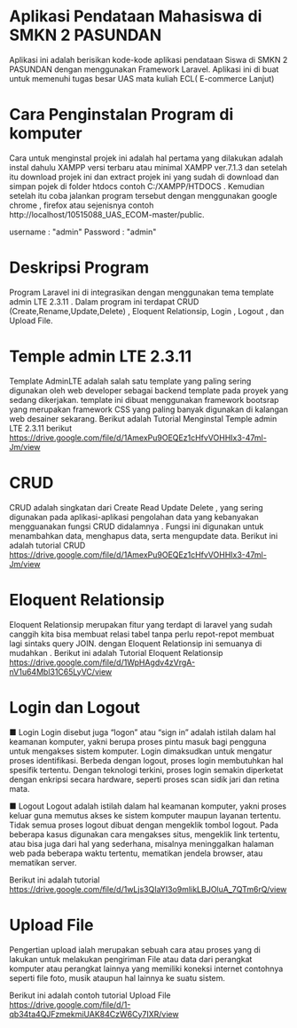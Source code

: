 # Aplikasi Pendataan Mahasiswa di SMKN 2 PASUNDAN

Aplikasi ini adalah berisikan kode-kode aplikasi pendataan Siswa di SMKN 2 PASUNDAN dengan menggunakan Framework Laravel. Aplikasi ini di buat untuk memenuhi tugas besar UAS mata kuliah ECL( E-commerce Lanjut)

# Cara Penginstalan Program di komputer

Cara untuk menginstal projek ini adalah hal pertama yang dilakukan adalah instal dahulu XAMPP versi terbaru atau minimal XAMPP ver.7.1.3 dan setelah itu download projek ini dan extract projek ini yang sudah di download dan simpan pojek di folder htdocs contoh C:/XAMPP/HTDOCS . Kemudian setelah itu coba jalankan program tersebut dengan menggunakan google chrome , firefox atau sejenisnya contoh http://localhost/10515088_UAS_ECOM-master/public.

username : "admin"
Password : "admin"

# Deskripsi Program
Program Laravel ini di integrasikan dengan menggunakan tema  template admin LTE 2.3.11 . Dalam program ini terdapat CRUD (Create,Rename,Update,Delete) , Eloquent Relationsip, Login , Logout , dan Upload File.

# Temple admin LTE 2.3.11
Template AdminLTE adalah salah satu template yang paling sering digunakan oleh web developer sebagai backend template pada proyek yang sedang dikerjakan. template ini  dibuat menggunakan framework bootsrap yang merupakan framework CSS yang paling banyak digunakan di kalangan web desainer sekarang. Berikut adalah Tutorial Menginstal Temple admin LTE 2.3.11 berikut https://drive.google.com/file/d/1AmexPu9OEQEz1cHfvVOHHIx3-47ml-Jm/view

# CRUD
CRUD adalah singkatan dari Create Read Update Delete , yang sering digunakan pada aplikasi-aplikasi pengolahan data yang kebanyakan mengguanakan fungsi CRUD didalamnya . Fungsi ini digunakan untuk menambahkan data, menghapus data, serta mengupdate data. Berikut ini adalah tutorial CRUD 
https://drive.google.com/file/d/1AmexPu9OEQEz1cHfvVOHHIx3-47ml-Jm/view

# Eloquent Relationsip

Eloquent Relationsip merupakan fitur yang terdapt di laravel yang sudah canggih kita bisa membuat relasi tabel tanpa perlu repot-repot membuat lagi sintaks query JOIN. dengan Eloquent Relationsip ini semuanya di mudahkan . Berikut ini adalah Tutorial Eloquent Relationsip 
https://drive.google.com/file/d/1WpHAgdv4zVrgA-nV1u64Mbl31C65LyVC/view

# Login dan Logout

■ Login
Login disebut juga “logon” atau “sign in” adalah istilah dalam hal keamanan komputer, yakni berupa proses pintu masuk bagi pengguna untuk mengakses sistem komputer. Login dimaksudkan untuk mengatur proses identifikasi. Berbeda dengan logout, proses login membutuhkan hal spesifik tertentu. Dengan teknologi terkini, proses login semakin diperketat dengan enkripsi secara hardware, seperti proses scan sidik jari dan retina mata.

■ Logout
Logout adalah istilah dalam hal keamanan komputer, yakni proses keluar guna memutus akses ke sistem komputer maupun layanan tertentu. Tidak semua proses logout dibuat dengan mengeklik tombol logout. Pada beberapa kasus digunakan cara mengakses situs, mengeklik link tertentu, atau bisa juga dari hal yang sederhana, misalnya meninggalkan halaman web pada beberapa waktu tertentu, mematikan jendela browser, atau mematikan server.

Berikut ini adalah tutorial https://drive.google.com/file/d/1wLjs3QIaYI3o9mIikLBJOluA_7QTm6rQ/view


# Upload File
Pengertian upload  ialah merupakan sebuah cara atau proses yang di lakukan untuk melakukan pengiriman File atau data dari perangkat komputer atau perangkat lainnya yang memiliki koneksi internet contohnya seperti file foto, musik ataupun hal lainnya ke suatu sistem.

Berikut ini adalah contoh tutorial Upload File https://drive.google.com/file/d/1-qb34ta4QJFzmekmiUAK84CzW6Cy7IXR/view




